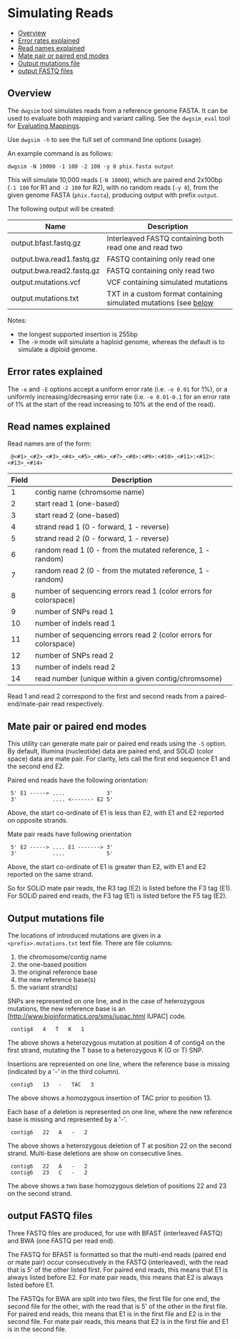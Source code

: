 # Simulating Reads

<!---toc start-->
  * [Overview](#overview)
  * [Error rates explained](#error-rates-explained)
  * [Read names explained](#read-names-explained)
  * [Mate pair or paired end modes](#mate-pair-or-paired-end-modes)
  * [Output mutations file](#output-mutations-file)
  * [output FASTQ files](#output-fastq-files)

<!---toc end-->

## Overview

The `dwgsim` tool simulates reads from a reference genome FASTA.
It can be used to evaluate both mapping and variant calling.
See the `dwgsim_eval` tool for [Evaluating Mappings](04_Evaluating_Mappings.md).

Use `dwgsim -h` to see the full set of command line options (usage).

An example command is as follows:

```console
dwgsim -N 10000 -1 100 -2 100 -y 0 phix.fasta output
```

This will simulate 10,000 reads (`-N 10000`), which are paired end 2x100bp (`-1 100` for R1 and `-2 100` for R2), with no random reads (`-y 0`),
from the given genome FASTA (`phix.fasta`), producing output with prefix `output`.

The following output will be created:

| Name | Description |
| --- | --- |
| output.bfast.fastq.gz | Interleaved FASTQ containing both read one and read two |
| output.bwa.read1.fastq.gz | FASTQ containing only read one |
| output.bwa.read2.fastq.gz | FASTQ containing only read two |
| output.mutations.vcf | VCF containing simulated mutations |
| output.mutations.txt | TXT in a custom format containing simulated mutations (see [below](#output-mutations-file) |


Notes:

- the longest supported insertion is 255bp
- The `-H` mode will simulate a haploid genome, whereas the default is to simulate a diploid genome. 

## Error rates explained 

The `-e` and `-E` options accept a uniform error rate (i.e. `-e 0.01` for 1%), or a uniformly increasing/decreasing error rate (i.e. `-e 0.01-0.1` for an error rate of 1% at the start of the read increasing to 10% at the end of the read).

## Read names explained

Read names are of the form:

```
 @<#1>_<#2>_<#3>_<#4>_<#5>_<#6>_<#7>_<#8>:<#9>:<#10>_<#11>:<#12>:<#13>_<#14>
```

| Field | Description |
| --- | --- |
| 1 | contig name (chromsome name) |
| 2 | start read 1 (one-based) |
| 3 | start read 2 (one-based) |
| 4 | strand read 1 (0 - forward, 1 - reverse) |
| 5 | strand read 2 (0 - forward, 1 - reverse) |
| 6 | random read 1 (0 - from the mutated reference, 1 - random) |
| 7 | random read 2 (0 - from the mutated reference, 1 - random) |
| 8 | number of sequencing errors read 1 (color errors for colorspace) |
| 9 | number of SNPs read 1 |
| 10 | number of indels read 1 |
| 11 | number of sequencing errors read 2 (color errors for colorspace) |
| 12 | number of SNPs read 2 |
| 13 | number of indels read 2 |
| 14 | read number (unique within a given contig/chromsome) |

Read 1 and read 2 correspond to the first and second reads from a paired-end/mate-pair read respectively.

## Mate pair or paired end modes

This utility can generate mate pair or paired end reads using the `-S` option.
By default, Illumina (nucleotide) data are paired end, and SOLiD (color space) data are mate pair.
For clarity, lets call the first end sequence E1 and the second end E2.

Paired end reads have the following orientation:

```
 5' E1 -----> ....             3'
 3'           .... <------- E2 5'
```

Above, the start co-ordinate of E1 is less than E2, with E1 and E2 reported on opposite strands.

Mate pair reads have following orientation

```
 5' E2 -----> .... E1 -------> 3'
 3'           ....             5'
```

Above, the start co-ordinate of E1 is greater than E2, with E1 and E2 reported on the same strand.

So for SOLiD mate pair reads, the R3 tag (E2) is listed before the F3 tag (E1).
For SOLiD paired end reads, the F3 tag (E1) is listed before the F5 tag (E2).

## Output mutations file

The locations of introduced mutations are given in a `<prefix>.mutations.txt` text file.
There are file columns:

1. the chromosome/contig name
2. the one-based position
3. the original reference base
4. the new reference base(s)
5. the variant strand(s)

SNPs are represented on one line, and in the case of heterozygous mutations, the new reference base is an [http://www.bioinformatics.org/sms/iupac.html IUPAC] code.

```
 contig4   4   T   K   1
```

The above shows a heterozygous mutation at position 4 of contig4 on the first strand, mutating the T base to a heterozygous K (G or T) SNP.

Insertions are represented on one line, where the reference base is missing (indicated by a '-' in the third column).

```
 contig5   13   -   TAC   3
```

The above shows a homozygous insertion of TAC prior to position 13.

Each base of a deletion is represented on one line, where the new reference base is missing and represented by a '-'.

```
 contig6   22   A   -   2
```

The above shows a heterozygous deletion of T at position 22 on the second strand.
Multi-base deletions are show on consecutive lines.

```
 contig6   22   A   -   2
 contig6   23   C   -   2
```

The above shows a two base homozygous deletion of positions 22 and 23 on the second strand.

## output FASTQ files

Three FASTQ files are produced, for use with BFAST (interleaved FASTQ) and BWA (one FASTQ per read end).

The FASTQ for BFAST is formatted so that the multi-end reads (paired end or mate pair) occur consecutively in the FASTQ (interleaved), with the read that is 5' of the other listed first.
For paired end reads, this means that E1 is always listed before E2.
For mate pair reads, this means that E2 is always listed before E1.

The FASTQs for BWA are split into two files, the first file for one end, the second file for the other, with the read that is 5' of the other in the first file.
For paired end reads, this means that E1 is in the first file and E2 is in the second file.
For mate pair reads, this means that E2 is in the first file and E1 is in the second file.

